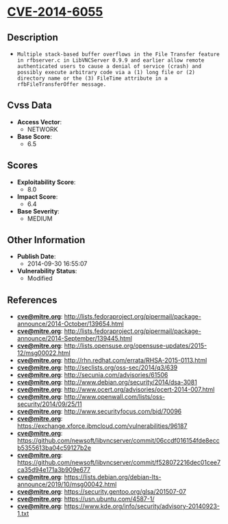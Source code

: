 
# [CVE-2014-6055](https://cve.mitre.org/cgi-bin/cvename.cgi?name=CVE-2014-6055)

## Description

- `Multiple stack-based buffer overflows in the File Transfer feature in rfbserver.c in LibVNCServer 0.9.9 and earlier allow remote authenticated users to cause a denial of service (crash) and possibly execute arbitrary code via a (1) long file or (2) directory name or the (3) FileTime attribute in a rfbFileTransferOffer message.`

## Cvss Data

- **Access Vector**:
  - NETWORK
- **Base Score**:
  - 6.5

## Scores

- **Exploitability Score**:
  - 8.0
- **Impact Score**:
  - 6.4
- **Base Severity**:
  - MEDIUM

## Other Information

- **Publish Date**:
  - 2014-09-30 16:55:07
- **Vulnerability Status**:
  - Modified

## References

- **cve@mitre.org**: http://lists.fedoraproject.org/pipermail/package-announce/2014-October/139654.html
- **cve@mitre.org**: http://lists.fedoraproject.org/pipermail/package-announce/2014-September/139445.html
- **cve@mitre.org**: http://lists.opensuse.org/opensuse-updates/2015-12/msg00022.html
- **cve@mitre.org**: http://rhn.redhat.com/errata/RHSA-2015-0113.html
- **cve@mitre.org**: http://seclists.org/oss-sec/2014/q3/639
- **cve@mitre.org**: http://secunia.com/advisories/61506
- **cve@mitre.org**: http://www.debian.org/security/2014/dsa-3081
- **cve@mitre.org**: http://www.ocert.org/advisories/ocert-2014-007.html
- **cve@mitre.org**: http://www.openwall.com/lists/oss-security/2014/09/25/11
- **cve@mitre.org**: http://www.securityfocus.com/bid/70096
- **cve@mitre.org**: https://exchange.xforce.ibmcloud.com/vulnerabilities/96187
- **cve@mitre.org**: https://github.com/newsoft/libvncserver/commit/06ccdf016154fde8eccb5355613ba04c59127b2e
- **cve@mitre.org**: https://github.com/newsoft/libvncserver/commit/f528072216dec01cee7ca35d94e171a3b909e677
- **cve@mitre.org**: https://lists.debian.org/debian-lts-announce/2019/10/msg00042.html
- **cve@mitre.org**: https://security.gentoo.org/glsa/201507-07
- **cve@mitre.org**: https://usn.ubuntu.com/4587-1/
- **cve@mitre.org**: https://www.kde.org/info/security/advisory-20140923-1.txt
